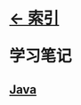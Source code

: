 # <p align=left>[← 索引](https://github.com/KrLite/BrokenThoughts)</p> <p align=left>学习笔记</p>

## [Java](java)

